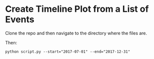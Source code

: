 # Create Timeline Plot from a List of Events

Clone the repo and then navigate to the directory where the files are.

Then:

`python script.py --start="2017-07-01" --end="2017-12-31"`

